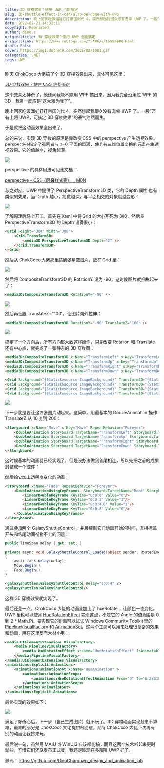 ```yaml
---
title: 3D 穿梭效果？使用 UWP 也能搞定
slug: 3D-shuttle-effect-It-can-also-be-done-with-uwp
description: 晚上回家吃饭溜娃打打帝国时代 4，突然想起我很久没有宠幸 UWP 了。一股“吾有上将 UWP，可搞定 3D 穿梭效果”的豪气油然而生。
date: 2022-02-21 14:31:11
copyright: Reprinted
author: dino.c
originaltitle: 3D 穿梭效果？使用 UWP 也能搞定
originallink: https://www.cnblogs.com/T-ARF/p/15552980.html
draft: False
cover: https://img1.dotnet9.com/2022/02/1002.gif
categories: .NET
tags: UWP
---
```


昨天 ChokCoco 大佬搞了个 3D 穿梭效果出来，具体可见这里：

[3D 穿梭效果？使用 CSS 轻松搞定](https://www.cnblogs.com/coco1s/p/15532217.html)

这个效果太神奇了，他还问我能不能用 WPF 搞出来，因为我完全没用过 WPF 的 3D，我第一反应是“这太难为我了”。

晚上回家吃饭溜娃打打帝国时代 4，突然想起我很久没有宠幸 UWP 了。一股“吾有上将 UWP，可搞定 3D 穿梭效果”的豪气油然而生。

于是就把这动画效果造出来了。

总的来说，实现 3D 穿梭的原理是靠改变 CSS 中的 perspective 产生透视效果。perspective指定了观察者与 z=0 平面的距离，使具有三维位置变换的元素产生透视效果。它的值越小，视角越深。

![](https://img1.dotnet9.com/2022/02/1001.png)

perspective 的具体用法可见此文档：

[perspective - CSS（层叠样式表） _ MDN](https://developer.mozilla.org/zh-CN/docs/Web/CSS/perspective)

与之对应，UWP 中提供了 PerspectiveTransform3D 类，它的 Depth 属性 也有类似的效果，当 Depth 越小，视觉越深，与平面相交的对象就越变形：

![](https://img1.dotnet9.com/2022/02/1002.gif)

了解原理后马上开工。首先在 Xaml 中将 Grid 的大小写死为 300，然后将 PerspectiveTransform3D 的 Depth 设得很小：

```html
<Grid Height="300" Width="300">
    <Grid.Transform3D>
        <media3D:PerspectiveTransform3D Depth="2" />
    </Grid.Transform3D>
</Grid>
```

然后从 ChokCoco 大佬那里搞到张星空图片，放在 Grid 里：

![](https://img1.dotnet9.com/2022/02/1003.png)

然后将 CompositeTransform3D 的 RotationY 设为 -90，这时候图片就扭曲起来了：

```xml
<media3D:CompositeTransform3D RotationY="-90" />
```

![](https://img1.dotnet9.com/2022/02/1004.png)

然后再设置 TranslateZ="100"，让图片向外拉伸：

```html
<media3D:CompositeTransform3D RotationY="-90" TranslateZ="100" />
```

![](https://img1.dotnet9.com/2022/02/1005.png)

搞定了一个方向后，所有方向都大致这样操作，只是改变 Rotation 和 Translate 还有中心点，就完成了一张静态的 3D 穿梭图：

```html
<media3D:CompositeTransform3D x:Name="TransformLeft" x:Key="TransformLeft" RotationY="-90" TranslateZ="100" />
<media3D:CompositeTransform3D x:Name="TransformUp" x:Key="TransformUp" RotationX="90" TranslateZ="50" />
<media3D:CompositeTransform3D x:Name="TransformRight" x:Key="TransformRight" RotationY="90" CenterX="300" TranslateZ="50"/>
<media3D:CompositeTransform3D x:Name="TransformDown" x:Key="TransformDown" RotationX="-90" CenterY="300" TranslateZ="50" />

<Grid Background="{StaticResource ImageBackground}" Transform3D="{StaticResource TransformLeft}" />
<Grid Background="{StaticResource ImageBackground}" Transform3D="{StaticResource TransformUp}" />
<Grid Background="{StaticResource ImageBackground}" Transform3D="{StaticResource TransformRight}" />
<Grid Background="{StaticResource ImageBackground}" Transform3D="{StaticResource TransformDown}" />
```

![](https://img1.dotnet9.com/2022/02/1006.png)

下一步就是要让这四张图片动起来。这简单，用最基本的 DoubleAnimation 操作TranslateZ 从 10 变到 200：

```html
<Storyboard x:Name="Move" x:Key="Move" RepeatBehavior="Forever">
    <DoubleAnimation Storyboard.TargetName="TransformLeft" Storyboard.TargetProperty="TranslateZ" From="10" To="200" Duration="0:0:8"/>
    <DoubleAnimation Storyboard.TargetName="TransformUp" Storyboard.TargetProperty="TranslateZ" From="10" To="200" Duration="0:0:8"/>
    <DoubleAnimation Storyboard.TargetName="TransformRight" Storyboard.TargetProperty="TranslateZ" From="10" To="200" Duration="0:0:8"/>
    <DoubleAnimation Storyboard.TargetName="TransformDown" Storyboard.TargetProperty="TranslateZ" From="10" To="200" Duration="0:0:8"/>
</Storyboard>
```

这时候基本的动画就已经实现了，但是没办法做到首尾相连，所以先把之前的成果封装成一个控件：

然后给它加上透明度变化的动画：

```html
<Storyboard x:Name="Fade" RepeatBehavior="Forever">
    <DoubleAnimationUsingKeyFrames  Storyboard.TargetName="Root" Storyboard.TargetProperty="Opacity" Duration="0:0:8"  >
        <LinearDoubleKeyFrame KeyTime="0:0:0" Value="0"/>
        <LinearDoubleKeyFrame KeyTime="0:0:2" Value="1"/>
        <LinearDoubleKeyFrame KeyTime="0:0:4.8" Value="1"/>
        <LinearDoubleKeyFrame KeyTime="0:0:8" Value="0"/>
    </DoubleAnimationUsingKeyFrames>
</Storyboard>
```

通过叠加两个 GalaxyShuttleControl ，并且控制它们动画开始的时间，互相掩盖开头和结尾动画衔接不上的问题：

```C#
public TimeSpan Delay { get; set; }

private async void GalaxyShettleControl_Loaded(object sender, RoutedEventArgs e)
{
    await Task.Delay(Delay);
    Move.Begin();
    Fade.Begin();
}
```

```xml
<galaxyshuttles:GalaxyShuttleControl Delay="0:0:4" />
<galaxyshuttles:GalaxyShuttleControl/>
```

这样 3D 穿梭效果就实现了。

最后还差一点，ChokCoco 大佬的动画里加上了 hueRotate ，让颜色一直变化。UWP 里也可以使用 [HueRotationEffect](http://microsoft.github.io/Win2D/WinUI2/html/T_Microsoft_Graphics_Canvas_Effects_HueRotationEffect.htm) 实现这点，不过它的 Angle 的值范围是 0 到 2 * Math.Pi。要实现它的动画可以试试 Windows Community Toolkit 里的 [PipelineVisualFactory](https://docs.microsoft.com/zh-cn/windows/communitytoolkit/brushes/pipelinevisualfactory) 和 [AnimationSet](https://docs.microsoft.com/zh-cn/windows/communitytoolkit/animations/animationset)，这两个工具可以用来处理很复杂的效果和动画，用在这里反而大材小用：

```xml
<media:UIElementExtensions.VisualFactory>
    <media:PipelineVisualFactory>
        <media:HueRotationEffect x:Name="HueRotationEffect" IsAnimatable="True"/>
    </media:PipelineVisualFactory>
</media:UIElementExtensions.VisualFactory>
<animations:Explicit.Animations>
    <animations:AnimationSet x:Name="HueAnimation" >
        <animations:AnimationScope>
            <animations:HueRotationEffectAnimation From="0" To="6.28318530718" Target="{Binding ElementName=HueRotationEffect}"  Repeat="Forever" Duration="0:0:28"/>
        </animations:AnimationScope>
    </animations:AnimationSet>
</animations:Explicit.Animations>
```

最终实现的效果如下：

![](https://img1.dotnet9.com/2022/02/1007.gif)

满足了好奇心后，下一步（自己生成图片）就不玩了。3D 穿梭动画实现起来不算难，最难的部分是 ChokCoco 大佬提供的创意，期待 ChokCoco 大佬下次再有别的动画让我抄来玩。

最后说一句，虽然用 MAIU 或 WinUI3 应该都能搞，而且这两个技术听起来更时髦些，可惜它们还没发布正式版，我还是趁现在多陪陪 UWP 好了。

源码： https://github.com/DinoChan/uwp_design_and_animation_lab